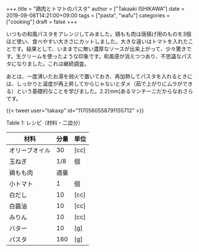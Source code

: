 +++
title = "鶏肉とトマトのパスタ"
author = ["Takaaki ISHIKAWA"]
date = 2019-09-08T14:21:00+09:00
tags = ["pasta", "wafu"]
categories = ["cooking"]
draft = false
+++

いつもの和風パスタをアレンジしてみました。鶏もも肉は唐揚げ用のものを3個ほど使い、食べやすい大きさにカットしました。大きな違いはトマトを入れたことです。結果として、いままでに無い濃厚なソースが出来上がって、少々驚きです。生クリームを使ったような印象です。和風感が消えつつあり、不思議なパスタになりました。これは継続調査。  

あとは、一度沸いたお湯を弱火で置いておき、再加熱してパスタを入れるときには、しっかりと温度が再上昇してからじゃないとダメ（茹で上がりにムラができる）という基礎的なことを学びました。2.2[mm]あるマンチーニだからなおさらです。  

{{< tweet user="takaxp" id="1170560558791155712" >}}  

<div class="table-caption">
  <span class="table-number">Table 1</span>:
  レシピ（材料・二皿分）
</div>

| 材料    | 分量 | 単位 |
|-------|----|----|
| オリーブオイル | 30  | [cc] |
| 玉ねぎ  | 1/8 | 個   |
| 鶏もも肉 | 適量 |      |
| 小トマト | 1   | 個   |
| 白だし  | 10  | [cc] |
| 白醤油  | 10  | [cc] |
| みりん  | 10  | [cc] |
| バター  | 10  | [g]  |
| パスタ  | 160 | [g]  |